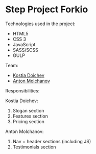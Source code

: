 # Step Project Forkio

Technologies used in the project:

- HTML5 
- CSS 3
- JavaScript
- SASS/SCSS
- GULP

Team:

- [Kostia Doichev](https://github.com/doichev-kostia)
- [Anton Molchanov](https://github.com/AntonMolchanov)

Responsibilities:

Kostia Doichev:

1. Slogan section
2. Features section
3. Pricing section

Anton Molchanov:

1. Nav + header sections (including JS)
2. Testimonials section

  
